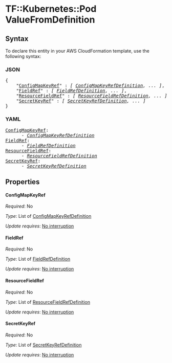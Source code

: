 # TF::Kubernetes::Pod ValueFromDefinition

## Syntax

To declare this entity in your AWS CloudFormation template, use the following syntax:

### JSON

<pre>
{
    "<a href="#configmapkeyref" title="ConfigMapKeyRef">ConfigMapKeyRef</a>" : <i>[ <a href="configmapkeyrefdefinition.md">ConfigMapKeyRefDefinition</a>, ... ]</i>,
    "<a href="#fieldref" title="FieldRef">FieldRef</a>" : <i>[ <a href="fieldrefdefinition.md">FieldRefDefinition</a>, ... ]</i>,
    "<a href="#resourcefieldref" title="ResourceFieldRef">ResourceFieldRef</a>" : <i>[ <a href="resourcefieldrefdefinition.md">ResourceFieldRefDefinition</a>, ... ]</i>,
    "<a href="#secretkeyref" title="SecretKeyRef">SecretKeyRef</a>" : <i>[ <a href="secretkeyrefdefinition.md">SecretKeyRefDefinition</a>, ... ]</i>
}
</pre>

### YAML

<pre>
<a href="#configmapkeyref" title="ConfigMapKeyRef">ConfigMapKeyRef</a>: <i>
      - <a href="configmapkeyrefdefinition.md">ConfigMapKeyRefDefinition</a></i>
<a href="#fieldref" title="FieldRef">FieldRef</a>: <i>
      - <a href="fieldrefdefinition.md">FieldRefDefinition</a></i>
<a href="#resourcefieldref" title="ResourceFieldRef">ResourceFieldRef</a>: <i>
      - <a href="resourcefieldrefdefinition.md">ResourceFieldRefDefinition</a></i>
<a href="#secretkeyref" title="SecretKeyRef">SecretKeyRef</a>: <i>
      - <a href="secretkeyrefdefinition.md">SecretKeyRefDefinition</a></i>
</pre>

## Properties

#### ConfigMapKeyRef

_Required_: No

_Type_: List of <a href="configmapkeyrefdefinition.md">ConfigMapKeyRefDefinition</a>

_Update requires_: [No interruption](https://docs.aws.amazon.com/AWSCloudFormation/latest/UserGuide/using-cfn-updating-stacks-update-behaviors.html#update-no-interrupt)

#### FieldRef

_Required_: No

_Type_: List of <a href="fieldrefdefinition.md">FieldRefDefinition</a>

_Update requires_: [No interruption](https://docs.aws.amazon.com/AWSCloudFormation/latest/UserGuide/using-cfn-updating-stacks-update-behaviors.html#update-no-interrupt)

#### ResourceFieldRef

_Required_: No

_Type_: List of <a href="resourcefieldrefdefinition.md">ResourceFieldRefDefinition</a>

_Update requires_: [No interruption](https://docs.aws.amazon.com/AWSCloudFormation/latest/UserGuide/using-cfn-updating-stacks-update-behaviors.html#update-no-interrupt)

#### SecretKeyRef

_Required_: No

_Type_: List of <a href="secretkeyrefdefinition.md">SecretKeyRefDefinition</a>

_Update requires_: [No interruption](https://docs.aws.amazon.com/AWSCloudFormation/latest/UserGuide/using-cfn-updating-stacks-update-behaviors.html#update-no-interrupt)

